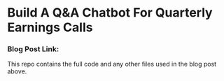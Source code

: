 # Build A Q&A Chatbot For Quarterly Earnings Calls

### Blog Post Link: 


This repo contains the full code and any other files used in the blog post above.